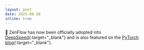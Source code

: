 ```yaml
---
layout: post
date: 2025-08-28
inline: true
---
```


🚀 ZenFlow has now been officially adopted into
[DeepSpeed](https://github.com/deepspeedai/DeepSpeed){:target="\_blank"}
and is also featured on the [PyTorch blog](https://pytorch.org/blog/zenflow-stall-free-offloading-engine-for-llm-training/){:target="\_blank"}. 

